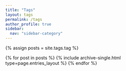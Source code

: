 ```yaml
---
title: "Tags"
layout: tags
permalink: /tags
author_profile: true
sidebar:
  nav: "sidebar-category"
---
```


{% assign posts = site.tags.tag %}

{% for post in posts %} {% include archive-single.html type=page.entries_layout %} {% endfor %}
